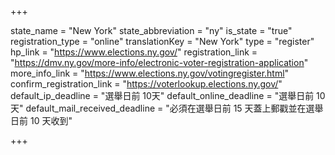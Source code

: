+++

state_name = "New York"
state_abbreviation = "ny"
is_state = "true"
registration_type = "online"
translationKey = "New York"
type = "register"
hp_link = "https://www.elections.ny.gov/"
registration_link = "https://dmv.ny.gov/more-info/electronic-voter-registration-application"
more_info_link = "https://www.elections.ny.gov/votingregister.html"
confirm_registration_link = "https://voterlookup.elections.ny.gov/"
default_ip_deadline = "選舉日前 10天"
default_online_deadline = "選舉日前 10天"
default_mail_received_deadline = "必須在選舉日前 15 天蓋上郵戳並在選舉日前 10 天收到"

+++